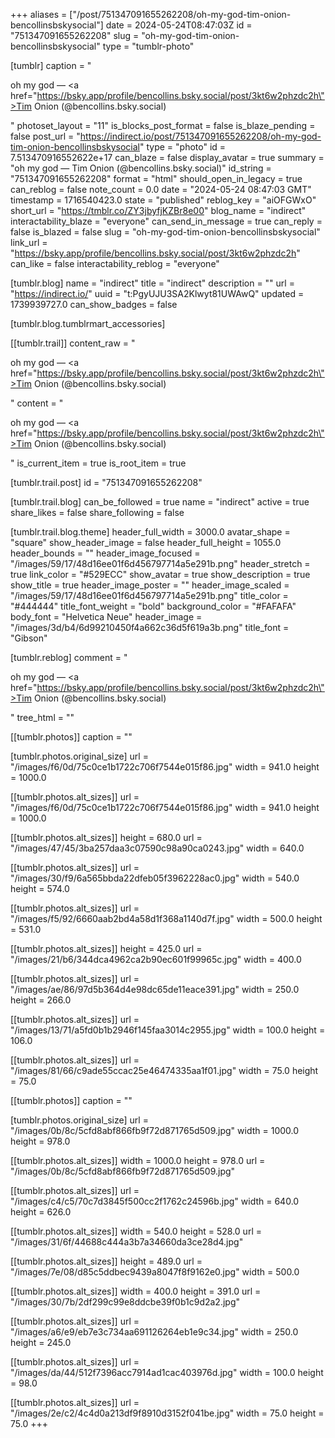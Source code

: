 +++
aliases = ["/post/751347091655262208/oh-my-god-tim-onion-bencollinsbskysocial"]
date = 2024-05-24T08:47:03Z
id = "751347091655262208"
slug = "oh-my-god-tim-onion-bencollinsbskysocial"
type = "tumblr-photo"

[tumblr]
caption = "<p>oh my god — <a href=\"https://bsky.app/profile/bencollins.bsky.social/post/3kt6w2phzdc2h\">Tim Onion (@bencollins.bsky.social)</a></p>"
photoset_layout = "11"
is_blocks_post_format = false
is_blaze_pending = false
post_url = "https://indirect.io/post/751347091655262208/oh-my-god-tim-onion-bencollinsbskysocial"
type = "photo"
id = 7.513470916552622e+17
can_blaze = false
display_avatar = true
summary = "oh my god — Tim Onion (@bencollins.bsky.social)"
id_string = "751347091655262208"
format = "html"
should_open_in_legacy = true
can_reblog = false
note_count = 0.0
date = "2024-05-24 08:47:03 GMT"
timestamp = 1716540423.0
state = "published"
reblog_key = "aiOFGWxO"
short_url = "https://tmblr.co/ZY3jbyfjKZBr8e00"
blog_name = "indirect"
interactability_blaze = "everyone"
can_send_in_message = true
can_reply = false
is_blazed = false
slug = "oh-my-god-tim-onion-bencollinsbskysocial"
link_url = "https://bsky.app/profile/bencollins.bsky.social/post/3kt6w2phzdc2h"
can_like = false
interactability_reblog = "everyone"

[tumblr.blog]
name = "indirect"
title = "indirect"
description = ""
url = "https://indirect.io/"
uuid = "t:PgyUJU3SA2Klwyt81UWAwQ"
updated = 1739939727.0
can_show_badges = false

[tumblr.blog.tumblrmart_accessories]

[[tumblr.trail]]
content_raw = "<p>oh my god — <a href=\"https://bsky.app/profile/bencollins.bsky.social/post/3kt6w2phzdc2h\">Tim Onion (@bencollins.bsky.social)</a></p>"
content = "<p>oh my god &mdash; <a href=\"https://bsky.app/profile/bencollins.bsky.social/post/3kt6w2phzdc2h\">Tim Onion (@bencollins.bsky.social)</a></p>"
is_current_item = true
is_root_item = true

[tumblr.trail.post]
id = "751347091655262208"

[tumblr.trail.blog]
can_be_followed = true
name = "indirect"
active = true
share_likes = false
share_following = false

[tumblr.trail.blog.theme]
header_full_width = 3000.0
avatar_shape = "square"
show_header_image = false
header_full_height = 1055.0
header_bounds = ""
header_image_focused = "/images/59/17/48d16ee01f6d456797714a5e291b.png"
header_stretch = true
link_color = "#529ECC"
show_avatar = true
show_description = true
show_title = true
header_image_poster = ""
header_image_scaled = "/images/59/17/48d16ee01f6d456797714a5e291b.png"
title_color = "#444444"
title_font_weight = "bold"
background_color = "#FAFAFA"
body_font = "Helvetica Neue"
header_image = "/images/3d/b4/6d99210450f4a662c36d5f619a3b.png"
title_font = "Gibson"

[tumblr.reblog]
comment = "<p>oh my god — <a href=\"https://bsky.app/profile/bencollins.bsky.social/post/3kt6w2phzdc2h\">Tim Onion (@bencollins.bsky.social)</a></p>"
tree_html = ""

[[tumblr.photos]]
caption = ""

[tumblr.photos.original_size]
url = "/images/f6/0d/75c0ce1b1722c706f7544e015f86.jpg"
width = 941.0
height = 1000.0

[[tumblr.photos.alt_sizes]]
url = "/images/f6/0d/75c0ce1b1722c706f7544e015f86.jpg"
width = 941.0
height = 1000.0

[[tumblr.photos.alt_sizes]]
height = 680.0
url = "/images/47/45/3ba257daa3c07590c98a90ca0243.jpg"
width = 640.0

[[tumblr.photos.alt_sizes]]
url = "/images/30/f9/6a565bbda22dfeb05f3962228ac0.jpg"
width = 540.0
height = 574.0

[[tumblr.photos.alt_sizes]]
url = "/images/f5/92/6660aab2bd4a58d1f368a1140d7f.jpg"
width = 500.0
height = 531.0

[[tumblr.photos.alt_sizes]]
height = 425.0
url = "/images/21/b6/344dca4962ca2b90ec601f99965c.jpg"
width = 400.0

[[tumblr.photos.alt_sizes]]
url = "/images/ae/86/97d5b364d4e98dc65de11eace391.jpg"
width = 250.0
height = 266.0

[[tumblr.photos.alt_sizes]]
url = "/images/13/71/a5fd0b1b2946f145faa3014c2955.jpg"
width = 100.0
height = 106.0

[[tumblr.photos.alt_sizes]]
url = "/images/81/66/c9ade55ccac25e46474335aa1f01.jpg"
width = 75.0
height = 75.0

[[tumblr.photos]]
caption = ""

[tumblr.photos.original_size]
url = "/images/0b/8c/5cfd8abf866fb9f72d871765d509.jpg"
width = 1000.0
height = 978.0

[[tumblr.photos.alt_sizes]]
width = 1000.0
height = 978.0
url = "/images/0b/8c/5cfd8abf866fb9f72d871765d509.jpg"

[[tumblr.photos.alt_sizes]]
url = "/images/c4/c5/70c7d3845f500cc2f1762c24596b.jpg"
width = 640.0
height = 626.0

[[tumblr.photos.alt_sizes]]
width = 540.0
height = 528.0
url = "/images/31/6f/44688c444a3b7a34660da3ce28d4.jpg"

[[tumblr.photos.alt_sizes]]
height = 489.0
url = "/images/7e/08/d85c5ddbec9439a8047f8f9162e0.jpg"
width = 500.0

[[tumblr.photos.alt_sizes]]
width = 400.0
height = 391.0
url = "/images/30/7b/2df299c99e8ddcbe39f0b1c9d2a2.jpg"

[[tumblr.photos.alt_sizes]]
url = "/images/a6/e9/eb7e3c734aa691126264eb1e9c34.jpg"
width = 250.0
height = 245.0

[[tumblr.photos.alt_sizes]]
url = "/images/da/44/512f7396acc7914ad1cac403976d.jpg"
width = 100.0
height = 98.0

[[tumblr.photos.alt_sizes]]
url = "/images/2e/c2/4c4d0a213df9f8910d3152f041be.jpg"
width = 75.0
height = 75.0
+++
